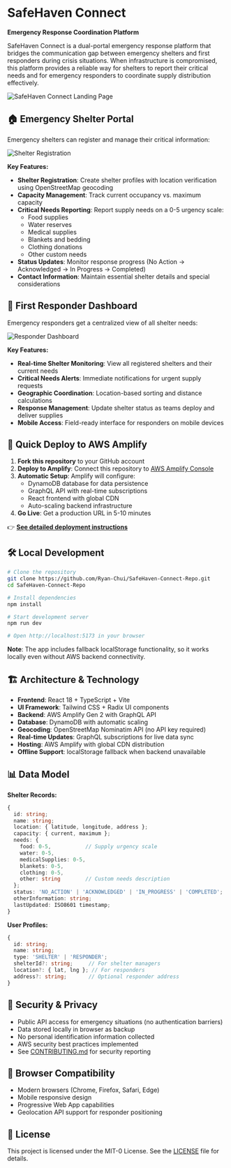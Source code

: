 # SafeHaven Connect

**Emergency Response Coordination Platform**

SafeHaven Connect is a dual-portal emergency response platform that bridges the communication gap between emergency shelters and first responders during crisis situations. When infrastructure is compromised, this platform provides a reliable way for shelters to report their critical needs and for emergency responders to coordinate supply distribution effectively.

![SafeHaven Connect Landing Page](https://github.com/user-attachments/assets/4c1957bc-c72a-461a-bcd2-2e988e2c7bc6)

## 🏠 Emergency Shelter Portal

Emergency shelters can register and manage their critical information:

![Shelter Registration](https://github.com/user-attachments/assets/d58467ca-471b-440d-8437-41d4adaa9e5c)

**Key Features:**
- **Shelter Registration**: Create shelter profiles with location verification using OpenStreetMap geocoding
- **Capacity Management**: Track current occupancy vs. maximum capacity 
- **Critical Needs Reporting**: Report supply needs on a 0-5 urgency scale:
  - Food supplies
  - Water reserves  
  - Medical supplies
  - Blankets and bedding
  - Clothing donations
  - Other custom needs
- **Status Updates**: Monitor response progress (No Action → Acknowledged → In Progress → Completed)
- **Contact Information**: Maintain essential shelter details and special considerations

## 🚨 First Responder Dashboard  

Emergency responders get a centralized view of all shelter needs:

![Responder Dashboard](https://github.com/user-attachments/assets/05fcc0b2-ed1d-4a6a-97b9-126f7d1cc771)

**Key Features:**
- **Real-time Shelter Monitoring**: View all registered shelters and their current needs
- **Critical Needs Alerts**: Immediate notifications for urgent supply requests
- **Geographic Coordination**: Location-based sorting and distance calculations
- **Response Management**: Update shelter status as teams deploy and deliver supplies
- **Mobile Access**: Field-ready interface for responders on mobile devices

## 🚀 Quick Deploy to AWS Amplify

1. **Fork this repository** to your GitHub account
2. **Deploy to Amplify**: Connect this repository to [AWS Amplify Console](https://console.aws.amazon.com/amplify/)
3. **Automatic Setup**: Amplify will configure:
   - DynamoDB database for data persistence
   - GraphQL API with real-time subscriptions
   - React frontend with global CDN
   - Auto-scaling backend infrastructure
4. **Go Live**: Get a production URL in 5-10 minutes

👉 **[See detailed deployment instructions](DEPLOYMENT.md)**

## 🛠️ Local Development

```bash
# Clone the repository
git clone https://github.com/Ryan-Chui/SafeHaven-Connect-Repo.git
cd SafeHaven-Connect-Repo

# Install dependencies
npm install

# Start development server
npm run dev

# Open http://localhost:5173 in your browser
```

**Note**: The app includes fallback localStorage functionality, so it works locally even without AWS backend connectivity.

## 🏗️ Architecture & Technology

- **Frontend**: React 18 + TypeScript + Vite
- **UI Framework**: Tailwind CSS + Radix UI components
- **Backend**: AWS Amplify Gen 2 with GraphQL API
- **Database**: DynamoDB with automatic scaling
- **Geocoding**: OpenStreetMap Nominatim API (no API key required)
- **Real-time Updates**: GraphQL subscriptions for live data sync
- **Hosting**: AWS Amplify with global CDN distribution
- **Offline Support**: localStorage fallback when backend unavailable

## 📊 Data Model

**Shelter Records:**
```typescript
{
  id: string;
  name: string;
  location: { latitude, longitude, address };
  capacity: { current, maximum };
  needs: { 
    food: 0-5,           // Supply urgency scale
    water: 0-5, 
    medicalSupplies: 0-5,
    blankets: 0-5,
    clothing: 0-5,
    other: string        // Custom needs description
  };
  status: 'NO_ACTION' | 'ACKNOWLEDGED' | 'IN_PROGRESS' | 'COMPLETED';
  otherInformation: string;
  lastUpdated: ISO8601 timestamp;
}
```

**User Profiles:**
```typescript
{
  id: string;
  name: string;
  type: 'SHELTER' | 'RESPONDER';
  shelterId?: string;     // For shelter managers
  location?: { lat, lng }; // For responders
  address?: string;       // Optional responder address
}
```

## 🔐 Security & Privacy

- Public API access for emergency situations (no authentication barriers)
- Data stored locally in browser as backup
- No personal identification information collected
- AWS security best practices implemented
- See [CONTRIBUTING.md](CONTRIBUTING.md#security-issue-notifications) for security reporting

## 📱 Browser Compatibility

- Modern browsers (Chrome, Firefox, Safari, Edge)
- Mobile responsive design
- Progressive Web App capabilities
- Geolocation API support for responder positioning

## 📄 License

This project is licensed under the MIT-0 License. See the [LICENSE](LICENSE) file for details.
